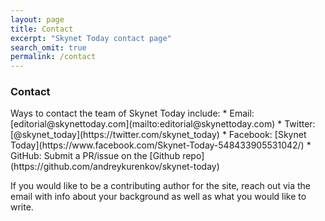 ```yaml
---
layout: page
title: Contact
excerpt: "Skynet Today contact page"
search_omit: true
permalink: /contact
---
```

<h3 class="page-title">Contact</h3>
Ways to contact the team of Skynet Today include:
 * Email: [editorial@skynettoday.com](mailto:editorial@skynettoday.com)
 * Twitter: [@skynet_today](https://twitter.com/skynet_today)
 * Facebook: [Skynet Today](https://www.facebook.com/Skynet-Today-548433905531042/)
 * GitHub: Submit a PR/issue on the [Github repo](https://github.com/andreykurenkov/skynet-today)
 
If you would like to be a contributing author for the site, reach out via the email with info about
your background as well as what you would like to write. 
